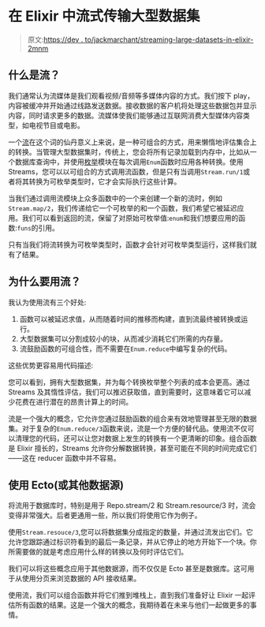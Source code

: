 # 在 Elixir 中流式传输大型数据集

> 原文:[https://dev . to/jackmarchant/streaming-large-datasets-in-elixir-2mnm](https://dev.to/jackmarchant/streaming-large-datasets-in-elixir-2mnm)

## 什么是流？

我们通常认为流媒体是我们观看视频/音频等多媒体内容的方式。我们按下 play，内容被缓冲并开始通过线路发送数据。接收数据的客户机将处理这些数据包并显示内容，同时请求更多的数据。流媒体使我们能够通过互联网消费大型媒体内容类型，如电视节目或电影。

一个[流](https://hexdocs.pm/elixir/Stream.html)在这个词的仙丹意义上来说，是一种可组合的方式，用来懒惰地评估集合上的转换。当管理大型数据集时，传统上，您会将所有记录加载到内存中，比如从一个数据库查询中，并使用[枚举](https://hexdocs.pm/elixir/Enum.html)模块在每次调用`Enum`函数时应用各种转换。使用 Streams，您可以以可组合的方式调用流函数，但是只有当调用`Stream.run/1`或者将其转换为可枚举类型时，它才会实际执行这些计算。

当我们通过调用流模块上众多函数中的一个来创建一个新的流时，例如`Stream.map/2`，我们传递给它一个可枚举的和一个函数，我们希望它被延迟应用。我们可以看到返回的流，保留了对原始可枚举值:`enum`和我们想要应用的函数:`funs`的引用。

只有当我们将流转换为可枚举类型时，函数才会针对可枚举类型运行，这样我们就有了结果。

## 为什么要用流？

我认为使用流有三个好处:

1.  函数可以被延迟求值，从而随着时间的推移而构建，直到流最终被转换或运行。
2.  大型数据集可以分割成较小的块，从而减少消耗它们所需的内存量。
3.  流鼓励函数的可组合性，而不需要在`Enum.reduce`中编写复杂的代码。

这些优势更容易用代码描述:

您可以看到，拥有大型数据集，并为每个转换枚举整个列表的成本会更高。通过 Streams 及其惰性评估，我们可以推迟获取值，直到需要时，这意味着它可以减少花费在进行潜在的昂贵计算上的时间。

流是一个强大的概念，它允许您通过鼓励函数的组合来有效地管理甚至无限的数据集。对于复杂的`Enum.reduce/3`函数来说，流是一个方便的替代品。使用流不仅可以清理您的代码，还可以让您对数据上发生的转换有一个更清晰的印象。组合函数是 Elixir 擅长的，Streams 允许你分解数据转换，甚至可能在不同的时间完成它们——这在 reducer 函数中并不容易。

## 使用 Ecto(或其他数据源)

将流用于数据库时，特别是用于 Repo.stream/2 和 Stream.resource/3 时，流会变得非常强大。后者更通用一些，所以我们将使用它作为例子。

使用`Stream.resouce/3`,您可以将数据集分成指定的数量，并通过流发出它们。它允许您跟踪通过标识符看到的最后一条记录，并从它停止的地方开始下一个块。你所需要做的就是考虑应用什么样的转换以及何时评估它们。

我们可以将这些概念应用于其他数据源，而不仅仅是 Ecto 甚至是数据库。这可用于从使用分页来浏览数据的 API 接收结果。

使用流，我们可以组合函数并将它们推到堆栈上，直到我们准备好让 Elixir 一起评估所有函数的结果。这是一个强大的概念，我期待着在未来与他们一起做更多的事情。